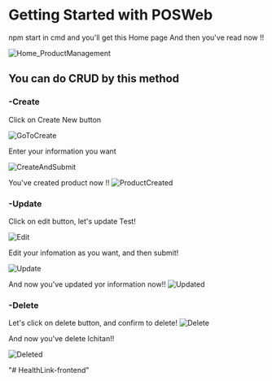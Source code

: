 # Getting Started with POSWeb
npm start in cmd and you'll get this Home page
And then you've read now !!

![Home_ProductManagement](https://github.com/user-attachments/assets/95560bfd-a0f7-4c1e-9e7f-2dbaa2b9f1a2)

## You can do CRUD by this method

### -Create
Click on Create New button

![GoToCreate](https://github.com/user-attachments/assets/2e1d04e4-4562-4ab0-a859-3743779ff128)

Enter your information you want

![CreateAndSubmit](https://github.com/user-attachments/assets/13011149-31cd-4fcf-9d35-6bb6ac3d4787)

You've created product now !!
![ProductCreated](https://github.com/user-attachments/assets/fa6b3589-8bed-451b-851e-03b398d7d31d)

### -Update
Click on edit button, let's update Test!

![Edit](https://github.com/user-attachments/assets/e229066a-85ee-4071-a9d4-0c3782520f21)

Edit your infomation as you want, and then submit!

![Update](https://github.com/user-attachments/assets/a51b724b-c06f-4920-9a1f-493065f8238c)

And now you've updated yor information now!!
![Updated](https://github.com/user-attachments/assets/01fc877c-6953-4635-986b-e8e87f8847e8)

### -Delete
Let's click on delete button, and confirm to delete!
![Delete](https://github.com/user-attachments/assets/6615dff8-0459-4e63-87aa-1d67de9b627a)

And now you've delete Ichitan!!

![Deleted](https://github.com/user-attachments/assets/77405ab3-c52a-4a13-8f23-025eeae12453)




















"# HealthLink-frontend" 
